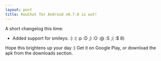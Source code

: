 ```yaml
---
layout: post
title: KouChat for Android v0.7.0 is out!
---
```


A short changelog this time:

* Added support for smileys: :) :( :p :D ;) :O :@ :S ;( :$ 8)

Hope this brightens up your day :) Get it on Google Play, or download the apk from the downloads section.
